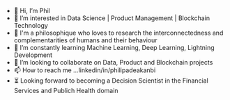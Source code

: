 - 👋 Hi, I’m Phil
- 👀 I’m interested in Data Science | Product Management | Blockchain Technology
- 🤔 I'm a philosophique who loves to research the interconnectedness and complementarities of humans and their behaviour
- 🌱 I’m constantly learning Machine Learning, Deep Learning, Lightning Development
- 💞️ I’m looking to collaborate on Data, Product and Blockchain projects
- 📫 How to reach me ...linkedin/in/philipadeakanbi
- ⏳  Looking forward to becoming a Decision Scientist in the Financial Services and Publich Health domain

<!---
Padeakanbi/Padeakanbi is a ✨ special ✨ repository because its `README.md` (this file) appears on your GitHub profile.
You can click the Preview link to take a look at your changes.
--->
